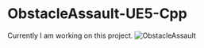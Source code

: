 # ObstacleAssault-UE5-Cpp

Currently I am working on this project.
![ObstacleAssault](https://github.com/user-attachments/assets/0f26d66c-71fa-4943-af90-f090bac33826)
